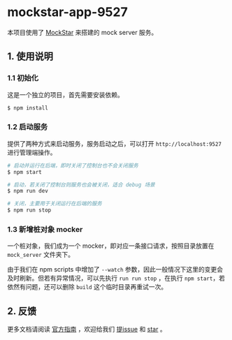 # mockstar-app-9527

本项目使用了 [MockStar](https://github.com/mockstarjs/mockstar) 来搭建的 mock server 服务。

## 1. 使用说明

### 1.1 初始化

这是一个独立的项目，首先需要安装依赖。

```bash
$ npm install
```

### 1.2 启动服务

提供了两种方式来启动服务，服务启动之后，可以打开 `http://localhost:9527` 进行管理端操作。

```bash
# 启动并运行在后端，即时关闭了控制台也不会关闭服务
$ npm start

# 启动，若关闭了控制台则服务也会被关闭，适合 debug 场景
$ npm run dev

# 关闭，主要用于关闭运行在后端的服务
$ npm run stop
```

### 1.3 新增桩对象 mocker

一个桩对象，我们成为一个 mocker，即对应一条接口请求，按照目录放置在 `mock_server` 文件夹下。

由于我们在 npm scripts 中增加了 `--watch` 参数，因此一般情况下这里的变更会及时刷新。但若有异常情况，可以先执行 `run run stop` ，在执行 `npm start`，若依然有问题，还可以删除 `build` 这个临时目录再重试一次。

## 2. 反馈

更多文档请阅读 [官方指南](https://mockstarjs.github.io/mockstar/) ，欢迎给我们 [提issue](https://github.com/mockstarjs/mockstar/issues) 和 [star](https://github.com/mockstarjs/mockstar) 。
